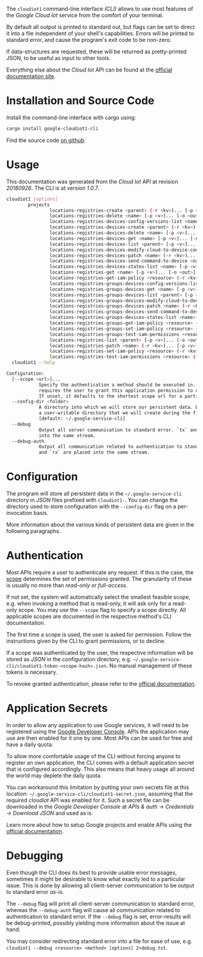 <!---
DO NOT EDIT !
This file was generated automatically from 'src/mako/cli/README.md.mako'
DO NOT EDIT !
-->
The `cloudiot1` command-line interface *(CLI)* allows to use most features of the *Google Cloud Iot* service from the comfort of your terminal.

By default all output is printed to standard out, but flags can be set to direct it into a file independent of your shell's
capabilities. Errors will be printed to standard error, and cause the program's exit code to be non-zero.

If data-structures are requested, these will be returned as pretty-printed JSON, to be useful as input to other tools.

Everything else about the *Cloud Iot* API can be found at the
[official documentation site](https://cloud.google.com/iot).

# Installation and Source Code

Install the command-line interface with cargo using:

```bash
cargo install google-cloudiot1-cli
```

Find the source code [on github](https://github.com/Byron/google-apis-rs/tree/master/gen/cloudiot1-cli).

# Usage

This documentation was generated from the *Cloud Iot* API at revision *20180926*. The CLI is at version *1.0.7*.

```bash
cloudiot1 [options]
        projects
                locations-registries-create <parent> (-r <kv>)... [-p <v>]... [-o <out>]
                locations-registries-delete <name> [-p <v>]... [-o <out>]
                locations-registries-devices-config-versions-list <name> [-p <v>]... [-o <out>]
                locations-registries-devices-create <parent> (-r <kv>)... [-p <v>]... [-o <out>]
                locations-registries-devices-delete <name> [-p <v>]... [-o <out>]
                locations-registries-devices-get <name> [-p <v>]... [-o <out>]
                locations-registries-devices-list <parent> [-p <v>]... [-o <out>]
                locations-registries-devices-modify-cloud-to-device-config <name> (-r <kv>)... [-p <v>]... [-o <out>]
                locations-registries-devices-patch <name> (-r <kv>)... [-p <v>]... [-o <out>]
                locations-registries-devices-send-command-to-device <name> (-r <kv>)... [-p <v>]... [-o <out>]
                locations-registries-devices-states-list <name> [-p <v>]... [-o <out>]
                locations-registries-get <name> [-p <v>]... [-o <out>]
                locations-registries-get-iam-policy <resource> (-r <kv>)... [-p <v>]... [-o <out>]
                locations-registries-groups-devices-config-versions-list <name> [-p <v>]... [-o <out>]
                locations-registries-groups-devices-get <name> [-p <v>]... [-o <out>]
                locations-registries-groups-devices-list <parent> [-p <v>]... [-o <out>]
                locations-registries-groups-devices-modify-cloud-to-device-config <name> (-r <kv>)... [-p <v>]... [-o <out>]
                locations-registries-groups-devices-patch <name> (-r <kv>)... [-p <v>]... [-o <out>]
                locations-registries-groups-devices-send-command-to-device <name> (-r <kv>)... [-p <v>]... [-o <out>]
                locations-registries-groups-devices-states-list <name> [-p <v>]... [-o <out>]
                locations-registries-groups-get-iam-policy <resource> (-r <kv>)... [-p <v>]... [-o <out>]
                locations-registries-groups-set-iam-policy <resource> (-r <kv>)... [-p <v>]... [-o <out>]
                locations-registries-groups-test-iam-permissions <resource> (-r <kv>)... [-p <v>]... [-o <out>]
                locations-registries-list <parent> [-p <v>]... [-o <out>]
                locations-registries-patch <name> (-r <kv>)... [-p <v>]... [-o <out>]
                locations-registries-set-iam-policy <resource> (-r <kv>)... [-p <v>]... [-o <out>]
                locations-registries-test-iam-permissions <resource> (-r <kv>)... [-p <v>]... [-o <out>]
  cloudiot1 --help

Configuration:
  [--scope <url>]...
            Specify the authentication a method should be executed in. Each scope
            requires the user to grant this application permission to use it.
            If unset, it defaults to the shortest scope url for a particular method.
  --config-dir <folder>
            A directory into which we will store our persistent data. Defaults to
            a user-writable directory that we will create during the first invocation.
            [default: ~/.google-service-cli]
  --debug
            Output all server communication to standard error. `tx` and `rx` are placed
            into the same stream.
  --debug-auth
            Output all communication related to authentication to standard error. `tx`
            and `rx` are placed into the same stream.

```

# Configuration

The program will store all persistent data in the `~/.google-service-cli` directory in *JSON* files prefixed with `cloudiot1-`.  You can change the directory used to store configuration with the `--config-dir` flag on a per-invocation basis.

More information about the various kinds of persistent data are given in the following paragraphs.

# Authentication

Most APIs require a user to authenticate any request. If this is the case, the [scope][scopes] determines the 
set of permissions granted. The granularity of these is usually no more than *read-only* or *full-access*.

If not set, the system will automatically select the smallest feasible scope, e.g. when invoking a
method that is read-only, it will ask only for a read-only scope. 
You may use the `--scope` flag to specify a scope directly. 
All applicable scopes are documented in the respective method's CLI documentation.

The first time a scope is used, the user is asked for permission. Follow the instructions given 
by the CLI to grant permissions, or to decline.

If a scope was authenticated by the user, the respective information will be stored as *JSON* in the configuration
directory, e.g. `~/.google-service-cli/cloudiot1-token-<scope-hash>.json`. No manual management of these tokens
is necessary.

To revoke granted authentication, please refer to the [official documentation][revoke-access].

# Application Secrets

In order to allow any application to use Google services, it will need to be registered using the 
[Google Developer Console][google-dev-console]. APIs the application may use are then enabled for it
one by one. Most APIs can be used for free and have a daily quota.

To allow more comfortable usage of the CLI without forcing anyone to register an own application, the CLI
comes with a default application secret that is configured accordingly. This also means that heavy usage
all around the world may deplete the daily quota.

You can workaround this limitation by putting your own secrets file at this location: 
`~/.google-service-cli/cloudiot1-secret.json`, assuming that the required *cloudiot* API 
was enabled for it. Such a secret file can be downloaded in the *Google Developer Console* at 
*APIs & auth -> Credentials -> Download JSON* and used as is.

Learn more about how to setup Google projects and enable APIs using the [official documentation][google-project-new].


# Debugging

Even though the CLI does its best to provide usable error messages, sometimes it might be desirable to know
what exactly led to a particular issue. This is done by allowing all client-server communication to be 
output to standard error *as-is*.

The `--debug` flag will print all client-server communication to standard error, whereas the `--debug-auth` flag
will cause all communication related to authentication to standard error.
If the `--debug` flag is set, error-results will be debug-printed, possibly yielding more information about the 
issue at hand.

You may consider redirecting standard error into a file for ease of use, e.g. `cloudiot1 --debug <resource> <method> [options] 2>debug.txt`.


[scopes]: https://developers.google.com/+/api/oauth#scopes
[revoke-access]: http://webapps.stackexchange.com/a/30849
[google-dev-console]: https://console.developers.google.com/
[google-project-new]: https://developers.google.com/console/help/new/
